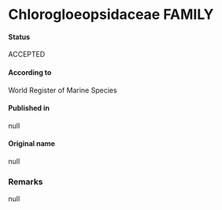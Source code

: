# Chlorogloeopsidaceae FAMILY

#### Status
ACCEPTED

#### According to
World Register of Marine Species

#### Published in
null

#### Original name
null

### Remarks
null